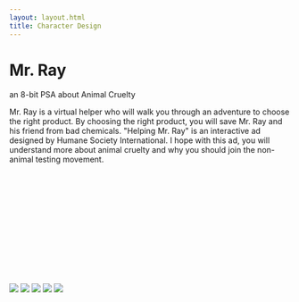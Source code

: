 ```yaml
---
layout: layout.html
title: Character Design
---
```

<div class="leftPage">
               <div class="content singlePage">
               <div class="titleOfContent">
               <h1>Mr. Ray</h1>
               <p>an 8-bit PSA about Animal Cruelty</p>
               </div>
               <p>Mr. Ray is a virtual helper who will walk you through an adventure to choose the right product. By choosing the right product, you will save Mr. Ray and his friend from bad chemicals. "Helping Mr. Ray" is an interactive ad designed by Humane Society International. I hope with this ad, you will understand more about animal cruelty and why you should join the non-animal testing movement.</p>
               </div>  
               <div id="animation_container" style="margin:auto;padding-top:5vh">
		<canvas id="canvas" width="1680" height="1400" style="position: absolute; display: block; background-color:rgba(250, 165, 70, 1.00);"></canvas>
		<div id="dom_overlay_container" style="pointer-events:none; overflow:hidden; width:336px; height:280px; position: absolute; left: 0px; top: 0px; display: block;">
		</div>
	</div>
</div>
<div class="rightPage">
     <div class="collection">
          <img src="../img/banner/bannerAd1.png">
          <img src="../img/banner/bannerAd2.png">
          <img src="../img/banner/bannerAd3.png">
          <img src="../img/banner/bannerAd4.png">
          <img src="../img/banner/bannerAd5.png">
     </div>
</div>

<script src="https://code.createjs.com/1.0.0/createjs.min.js"></script>
<script src="../js/bannerAd.js"></script>
<script>
var canvas, stage, exportRoot, anim_container, dom_overlay_container, fnStartAnimation;
function init() {
	canvas = document.getElementById("canvas");
	anim_container = document.getElementById("animation_container");
	dom_overlay_container = document.getElementById("dom_overlay_container");
	var comp=AdobeAn.getComposition("1B9C3BB1A47247F8B623768E39395794");
	var lib=comp.getLibrary();
	var loader = new createjs.LoadQueue(false);
	loader.installPlugin(createjs.Sound);
	loader.addEventListener("fileload", function(evt){handleFileLoad(evt,comp)});
	loader.addEventListener("complete", function(evt){handleComplete(evt,comp)});
	var lib=comp.getLibrary();
	loader.loadManifest(lib.properties.manifest);
}
function handleFileLoad(evt, comp) {
	var images=comp.getImages();	
	if (evt && (evt.item.type == "image")) { images[evt.item.id] = evt.result; }	
}
function handleComplete(evt,comp) {
	//This function is always called, irrespective of the content. You can use the variable "stage" after it is created in token create_stage.
	var lib=comp.getLibrary();
	var ss=comp.getSpriteSheet();
	var queue = evt.target;
	var ssMetadata = lib.ssMetadata;
	for(i=0; i<ssMetadata.length; i++) {
		ss[ssMetadata[i].name] = new createjs.SpriteSheet( {"images": [queue.getResult(ssMetadata[i].name)], "frames": ssMetadata[i].frames} )
	}
	exportRoot = new lib.bannerAd();
	stage = new lib.Stage(canvas);
	stage.enableMouseOver();	
	//Registers the "tick" event listener.
	fnStartAnimation = function() {
		stage.addChild(exportRoot);
		createjs.Ticker.framerate = lib.properties.fps;
		createjs.Ticker.addEventListener("tick", stage);
	}	    
	//Code to support hidpi screens and responsive scaling.
	AdobeAn.makeResponsive(false,'both',false,1,[canvas,anim_container,dom_overlay_container]);	
	AdobeAn.compositionLoaded(lib.properties.id);
	fnStartAnimation();
}
function playSound(id, loop, offset) {
	return createjs.Sound.play(id, {'interrupt':createjs.Sound.INTERRUPT_EARLY, 'loop': loop, 'offset': offset});}
window.onload = init;
</script>